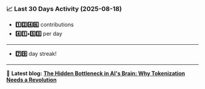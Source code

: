 <!--START_STATS-->
### 📈 Last 30 Days Activity (2025-08-18)  
- **1️⃣2️⃣4️⃣6️⃣** contributions  
- **4️⃣1️⃣•5️⃣3️⃣** per day
---
- **7️⃣9️⃣** day streak!
---
📝 **Latest blog:** [**The Hidden Bottleneck in AI's Brain: Why Tokenization Needs a Revolution**](https://andriak.com/blog/tokenization-revolution)
<!--END_STATS-->
